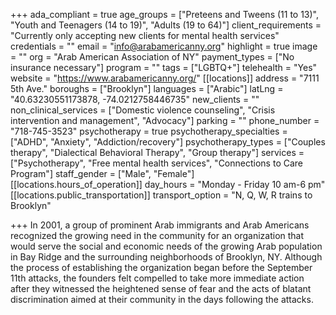 +++
ada_compliant = true
age_groups = ["Preteens and Tweens (11 to 13)", "Youth and Teenagers (14 to 19)", "Adults (19 to 64)"]
client_requirements = "Currently only accepting new clients for mental health services"
credentials = ""
email = "info@arabamericanny.org"
highlight = true
image = ""
org = "Arab American Association of NY"
payment_types = ["No insurance necessary"]
program = ""
tags = ["LGBTQ+"]
telehealth = "Yes"
website = "https://www.arabamericanny.org/"
[[locations]]
address = "7111 5th Ave."
boroughs = ["Brooklyn"]
languages = ["Arabic"]
latLng = "40.63230551173878, -74.0212758446735"
new_clients = ""
non_clinical_services = ["Domestic violence counseling", "Crisis intervention and management", "Advocacy"]
parking = ""
phone_number = "718-745-3523"
psychotherapy = true
psychotherapy_specialties = ["ADHD", "Anxiety", "Addiction/recovery"]
psychotherapy_types = ["Couples therapy", "Dialectical Behavioral Therapy", "Group therapy"]
services = ["Psychotherapy", "Free mental health services", "Connections to Care Program"]
staff_gender = ["Male", "Female"]
[[locations.hours_of_operation]]
day_hours = "Monday - Friday 10 am-6 pm"
[[locations.public_transportation]]
transport_option = "N, Q, W, R trains to Brooklyn"

+++
In 2001, a group of prominent Arab immigrants and Arab Americans recognized the growing need in the community for an organization that would serve the social and economic needs of the growing Arab population in Bay Ridge and the surrounding neighborhoods of Brooklyn, NY. Although the process of establishing the organization began before the September 11th attacks, the founders felt compelled to take more immediate action after they witnessed the heightened sense of fear and the acts of blatant discrimination aimed at their community in the days following the attacks.